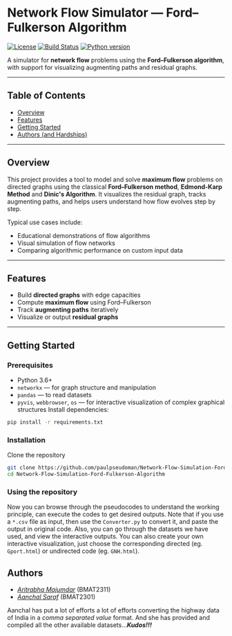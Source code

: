 # Network Flow Simulator — Ford–Fulkerson Algorithm

[![License](https://img.shields.io/badge/license-MIT-blue.svg)](LICENSE)
[![Build Status](https://img.shields.io/badge/build-passing-brightgreen.svg)](#)
[![Python version](https://img.shields.io/badge/python-3.x-blue.svg)](https://www.python.org/)

A simulator for **network flow** problems using the **Ford–Fulkerson algorithm**, with support for visualizing augmenting paths and residual graphs.

---

## Table of Contents

- [Overview](#overview)
- [Features](#features)
- [Getting Started](#getting-started)
- [Authors (and Hardships)](#authors)

---

## Overview

This project provides a tool to model and solve **maximum flow** problems on directed graphs using the classical **Ford–Fulkerson method**, **Edmond-Karp Method** and **Dinic's Algorithm**. It visualizes the residual graph, tracks augmenting paths, and helps users understand how flow evolves step by step.

Typical use cases include:

- Educational demonstrations of flow algorithms
- Visual simulation of flow networks
- Comparing algorithmic performance on custom input data

---

## Features

- Build **directed graphs** with edge capacities
- Compute **maximum flow** using Ford–Fulkerson
- Track **augmenting paths** iteratively
- Visualize or output **residual graphs**
---

## Getting Started

### Prerequisites

- Python 3.6+
- `networkx` — for graph structure and manipulation
- `pandas` — to read datasets
- `pyvis`, `webbrowser`, `os` — for interactive visualization of complex graphical structures
Install dependencies:

```bash
pip install -r requirements.txt
```
### Installation
Clone the repository

```bash
git clone https://github.com/paulpseudoman/Network-Flow-Simulation-Ford-Fulkerson-Algorithm.git
cd Network-Flow-Simulation-Ford-Fulkerson-Algorithm
```
### Using the repository
Now you can browse through the pseudocodes to understand the working principle, can execute the codes to get desired outputs. Note that if you use a `*.csv` file as input, then use the `Converter.py` to convert it, and paste the output in original code.
Also, you can go through the datasets we have used, and view the interactive outputs. You can also create your own interactive visualization, just choose the corresponding directed (eg. `Gport.html`) or undirected code (eg. `GNH.html`).

## Authors
- [_Aritrabha Majumdar_](https://paulpseudoman.github.io) (BMAT2311)
- [_Aanchal Saraf_](https://github.com/aanchal-0303) (BMAT2301)

Aanchal has put a lot of efforts a lot of efforts converting the highway data of India in a *comma separated value* format. And she has provided and compiled all the other available datasets...***Kudos!!!***
